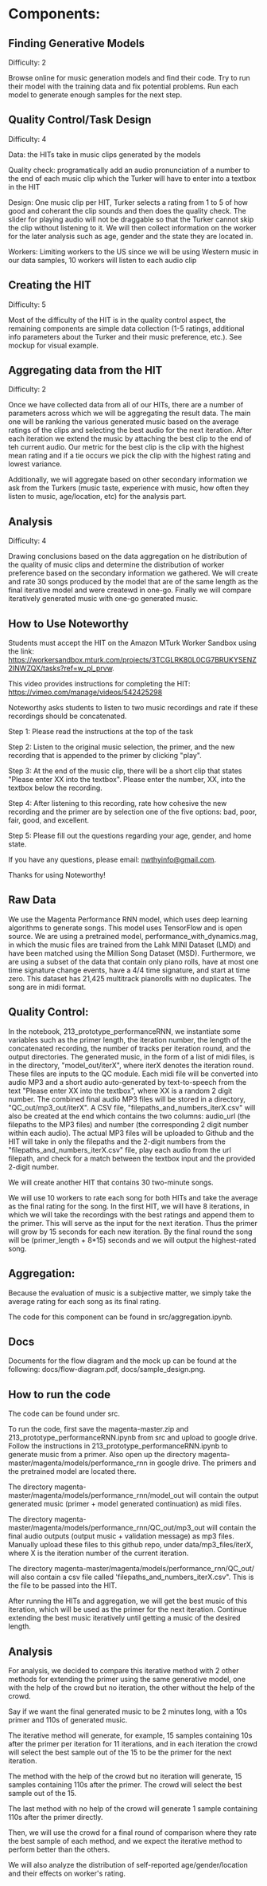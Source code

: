 # Components:

## Finding Generative Models

Difficulty: 2

Browse online for music generation models and find their code. Try to run their model with the training data and fix potential problems. Run each model to generate enough samples for the next step.

## Quality Control/Task Design
 
Difficulty: 4

Data: the HITs take in music clips generated by the models

Quality check: programatically add an audio pronunciation of a number to the end of each music clip which the Turker will have to enter into a textbox in the HIT

Design: One music clip per HIT, Turker selects a rating from 1 to 5 of how good and coherant the clip sounds and then does the quality check. The slider for playing audio will not be draggable so that the Turker cannot skip the clip without listening to it. We will then collect information on the worker for the later analysis such as age, gender and the state they are located in.

Workers: Limiting workers to the US since we will be using Western music in our data samples, 10 workers will listen to each audio clip

## Creating the HIT

Difficulty: 5

Most of the difficulty of the HIT is in the quality control aspect, the remaining components are simple data collection (1-5 ratings, additional info parameters about the Turker and their music preference, etc.). See mockup for visual example.

## Aggregating data from the HIT

Difficulty: 2

Once we have collected data from all of our HITs, there are a number of parameters across which we will be aggregating the result data. The main one will be ranking the various generated music based on the average ratings of the clips and selecting the best audio for the next iteration. After each iteration we extend the music by attaching the best clip to the end of teh current audio. Our metric for the best clip is the clip with the highest mean rating and if a tie occurs we pick the clip with the highest rating and lowest variance.

Additionally, we will aggregate based on other secondary information we ask from the Turkers (music taste, experience with music, how often they listen to music, age/location, etc) for the analysis part.

## Analysis

Difficulty: 4

Drawing conclusions based on the data aggregation on he distribution of the quality of music clips and  determine the distribution of worker preference based on the secondary information we gathered. We will create and rate 30 songs produced by the model that are of the same length as the final iterative model and were createwd in one-go. Finally we will compare iteratively generated music with one-go generated music.

## How to Use Noteworthy
Students must accept the HIT on the Amazon MTurk Worker Sandbox using the link: https://workersandbox.mturk.com/projects/3TCGLRK80L0CG7BRUKYSENZ2INWZQX/tasks?ref=w_pl_prvw.

This video provides instructions for completing the HIT: https://vimeo.com/manage/videos/542425298

Noteworthy asks students to listen to two music recordings and rate if these recordings should be concatenated. 

Step 1: Please read the instructions at the top of the task

Step 2: Listen to the original music selection, the primer, and the new recording that is appended to the primer by clicking "play". 

Step 3: At the end of the music clip, there will be a short clip that states "Please enter XX into the textbox". Please enter the number, XX, into the textbox below the recording. 

Step 4: After listening to this recording, rate how cohesive the new recording and the primer are by selection one of the five options: bad, poor, fair, good, and excellent.

Step 5: Please fill out the questions regarding your age, gender, and home state. 

If you have any questions, please email: nwthyinfo@gmail.com. 

Thanks for using Noteworthy!

## Raw Data
We use the Magenta Performance RNN model, which uses deep learning algorithms to generate songs. This model uses TensorFlow and is open source. We are using a pretrained model, performance_with_dynamics.mag, in which the music files are trained from the Lahk MINI Dataset (LMD) and have been matched using the Million Song Dataset (MSD). Furthermore, we are using a subset of the data that contain only piano rolls, have at most one time signature change events, have a 4/4 time signature, and start at time zero. This dataset has 21,425 multitrack pianorolls with no duplicates. The song are in midi format.

## Quality Control: 
In the notebook, 213_prototype_performanceRNN, we instantiate some variables such as the primer length, the iteration number, the length of the concatenated recording, the number of tracks per iteration round, and the output directories. The generated music, in the form of a list of midi files, is in the directory, "model_out/iterX", where iterX denotes the iteration round. These files are inputs to the QC module. Each midi file will be converted into audio MP3 and a short audio auto-generated by text-to-speech from the text "Please enter XX into the textbox", where XX is a random 2 digit number. The combined final audio MP3 files will be stored in a directory, "QC_out/mp3_out/iterX". A CSV file, "filepaths_and_numbers_iterX.csv" will also be created at the end which contains the two columns: audio_url (the filepaths to the MP3 files) and number (the corresponding 2 digit number within each audio). The actual MP3 files will be uploaded to Github and the HIT will take in only the filepaths and the 2-digit numbers from the "filepaths_and_numbers_iterX.csv" file, play each audio from the url filepath, and check for a match between the textbox input and the provided 2-digit number. 

We will create another HIT that contains 30 two-minute songs. 

We will use 10 workers to rate each song for both HITs and take the average as the final rating for the song. In the first HIT, we will have 8 iterations, in which we will take the recordings with the best ratings and append them to the primer. This will serve as the input for the next iteration. Thus the primer will grow by 15 seconds for each new iteration. By the final round the song will be (primer_length + 8*15) seconds and we will output the highest-rated song. 

## Aggregation: 
Because the evaluation of music is a subjective matter, we simply take the average rating for each song as its final rating.

The code for this component can be found in src/aggregation.ipynb. 

## Docs

Documents for the flow diagram and the mock up can be found at the following: docs/flow-diagram.pdf, docs/sample_design.png.

## How to run the code
The code can be found under src. 

To run the code, first save the magenta-master.zip and 213_prototype_performanceRNN.ipynb from src and upload to google drive. 
Follow the instructions in 213_prototype_performanceRNN.ipynb to generate music from a primer. Also open up the directory magenta-master/magenta/models/performance_rnn in google drive. The primers and the pretrained model are located there. 

The directory magenta-master/magenta/models/performance_rnn/model_out will contain the output generated music (primer + model generated continuation) as midi files. 

The directory magenta-master/magenta/models/performance_rnn/QC_out/mp3_out will contain the final audio outputs (output music + validation message) as mp3 files. Manually upload these files to this github repo, under data/mp3_files/iterX, where X is the iteration number of the current iteration.

The directory magenta-master/magenta/models/performance_rnn/QC_out/ will also contain a csv file called 'filepaths_and_numbers_iterX.csv". This is the file to be passed into the HIT. 

After running the HITs and aggregation, we will get the best music of this iteration, which will be used as the primer for the next iteration. Continue extending the best music iteratively until getting a music of the desired length. 

## Analysis

For analysis, we decided to compare this iterative method with 2 other methods for extending the primer using the same generative model, one with the help of the crowd but no iteration, the other without the help of the crowd. 

Say if we want the final generated music to be 2 minutes long, with a 10s primer and 110s of generated music. 

The iterative method will generate, for example, 15 samples containing 10s after the primer per iteration for 11 iterations, and in each iteration the crowd will select the best sample out of the 15 to be the primer for the next iteration. 

The method with the help of the crowd but no iteration will generate, 15 samples containing 110s after the primer. The crowd will select the best sample out of the 15. 

The last method with no help of the crowd will generate 1 sample containing 110s after the primer directly.

Then, we will use the crowd for a final round of comparison where they rate the best sample of each method, and we expect the iterative method to perform better than the others.

We will also analyze the distribution of self-reported age/gender/location and their effects on worker's rating. 

